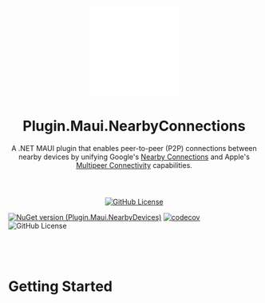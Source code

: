 <div align="center">
  <picture>
    <img src=".assets/nuget.svg" width="180">
  </picture>

  <h1>
    Plugin.Maui.NearbyConnections
  </h1>
  <p>
    A .NET MAUI plugin that enables peer-to-peer (P2P) connections between nearby devices by unifying Google's <a href="https://developers.google.com/nearby/connections/overview" target="_blank">Nearby Connections</a> and Apple's <a href="https://developer.apple.com/documentation/multipeerconnectivity" target="_blank">Multipeer Connectivity</a> capabilities.
  </p>
</div>

#
</br>

<div align="center">
<a href="https://github.com/phunkeler/Plugin.Maui.NearbyConnections/blob/main/LICENSE">
<img alt="GitHub License" src="https://img.shields.io/github/license/phunkeler/Plugin.Maui.NearbyConnections">
</a>
</div>

[![NuGet version (Plugin.Maui.NearbyDevices)](https://img.shields.io/nuget/v/Plugin.Maui.NearbyConnections.svg)](https://www.nuget.org/packages/Plugin.Maui.NearbyConnections)
[![codecov](https://codecov.io/gh/phunkeler/Plugin.Maui.NearbyConnections/graph/badge.svg?token=UY5YNK57EZ)](https://codecov.io/gh/phunkeler/Plugin.Maui.NearbyConnections)
![GitHub License](https://img.shields.io/github/license/phunkeler/Plugin.Maui.NearbyConnections)
</br>

#
</br>

# Getting Started